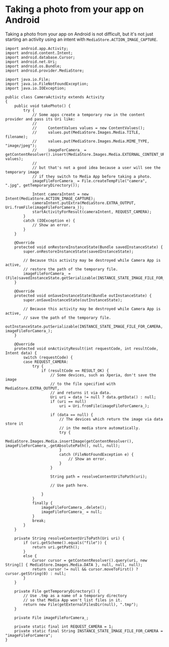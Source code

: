 # Taking a photo from your app on Android

Taking a photo from your app on Android is not difficult, but it's not just starting an activity using an intent with `MediaStore.ACTION_IMAGE_CAPTURE`.


    import android.app.Activity;
    import android.content.Intent;
    import android.database.Cursor;
    import android.net.Uri;
    import android.os.Bundle;
    import android.provider.MediaStore;

    import java.io.File;
    import java.io.FileNotFoundException;
    import java.io.IOException;

    public class CameraActivity extends Activity
    {
        public void takePhoto() {
            try {
                // Some apps create a temporary row in the content provider and pass its Uri like:
                //
                //     ContentValues values = new ContentValues();
                //     values.put(MediaStore.Images.Media.TITLE, filename);
                //     values.put(MediaStore.Images.Media.MIME_TYPE, "image/jpeg");
                //     imageForCamera_ = getContentResolver().insert(MediaStore.Images.Media.EXTERNAL_CONTENT_URI, values);
                //
                // but that's not a good idea because a user will see the temporary image
                // if they switch to Media App before taking a photo.
                imageFileForCamera_ = File.createTempFile("camera", ".jpg", getTemporaryDirectory());

                Intent cameraIntent = new Intent(MediaStore.ACTION_IMAGE_CAPTURE);
                cameraIntent.putExtra(MediaStore.EXTRA_OUTPUT, Uri.fromFile(imageFileForCamera_));
                startActivityForResult(cameraIntent, REQUEST_CAMERA);
            }
            catch (IOException e) {
                // Show an error.
            }
        }

        @Override
        protected void onRestoreInstanceState(Bundle savedInstanceState) {
            super.onRestoreInstanceState(savedInstanceState);

            // Because this activity may be destroyed while Camera App is active,
            // restore the path of the temporary file.
            imageFileForCamera_ = (File)savedInstanceState.getSerializable(INSTANCE_STATE_IMAGE_FILE_FOR_CAMERA);
        }

        @Override
        protected void onSaveInstanceState(Bundle outInstanceState) {
            super.onSaveInstanceState(outInstanceState);

            // Because this activity may be destroyed while Camera App is active,
            // save the path of the temporary file.
            outInstanceState.putSerializable(INSTANCE_STATE_IMAGE_FILE_FOR_CAMERA, imageFileForCamera_);
        }

        @Override
        protected void onActivityResult(int requestCode, int resultCode, Intent data) {
            switch (requestCode) {
            case REQUEST_CAMERA:
                try {
                    if (resultCode == RESULT_OK) {
                        // Some devices, such as Xperia, don't save the image
                        // to the file specified with MediaStore.EXTRA_OUTPUT,
                        // and returns it via data.
                        Uri uri = data != null ? data.getData() : null;
                        if (uri == null)
                            uri = Uri.fromFile(imageFileForCamera_);

                        if (data == null) {
                            // The devices which return the image via data store it
                            // in the media store automatically.
                            try {
                                MediaStore.Images.Media.insertImage(getContentResolver(), imageFileForCamera_.getAbsolutePath(), null, null);
                            }
                            catch (FileNotFoundException e) {
                                // Show an error.
                            }
                        }

                        String path = resolveContentUriToPath(uri);

                        // Use path here.

                    }
                }
                finally {
                    imageFileForCamera_.delete();
                    imageFileForCamera_ = null;
                }
                break;
            }
        }

        private String resolveContentUriToPath(Uri uri) {
            if (uri.getScheme().equals("file")) {
                return uri.getPath();
            }
            else {
                Cursor cursor = getContentResolver().query(uri, new String[] { MediaStore.Images.Media.DATA }, null, null, null);
                return cursor != null && cursor.moveToFirst() ? cursor.getString(0) : null;
            }
        }

        private File getTemporaryDirectory() {
            // Use .tmp as a name of a temporary directory
            // so that Media App won't list files in it.
            return new File(getExternalFilesDir(null), ".tmp");
        }

        private File imageFileForCamera_;

        private static final int REQUEST_CAMERA = 1;
        private static final String INSTANCE_STATE_IMAGE_FILE_FOR_CAMERA = "imageFileForCamera";
    }
